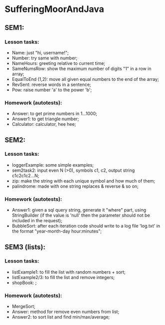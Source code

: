 # SufferingMoorAndJava

## SEM1:
### Lesson tasks:
* Name: just "hi, username!"; 
* Number: try same with number;
* NameHours: greeting relative to current time;
* SameNumsRow: show the maximum number of digits "1" in a row in array;
* EqualToEnd (1,2): move all given equal numbers to the end of the array;
* RevSent: reverse words in a sentence;
* Pow: raise number 'a' to the power 'b';
### Homework (autotests):
* Answer: to get prime numbers in 1...1000; 
* Answer1: to get triangle number;
* Calculator: calculator, hee hee;


## SEM2:
### Lesson tasks: 
* loggerExample: some simple examples;
* sem2task2: input even N (>0), symbols c1, c2, output string c1c2c1c2...N;
* zip: make the string with each unique symbol and how much of them;
* palindrome: made with one string replaces & reverse & so on;
### Homework (autotests):
* Answer1: given a sql query string, generate it "where" part, using StringBuilder
  (if the value is 'null' then the parameter should not be included in the request);
* BubbleSort: after each iteration code should write to a log file 'log.txt' in the format "year-month-day hour:minutes";


## SEM3 (lists):
### Lesson tasks:
* listExample1: to fill the list with random numbers + sort;
* listExample2/3: to fill the list and remove integers;
* shopBook: ;
### Homework (autotests):
* MergeSort;
* Answer: method for remove even numbers from list;
* Answer2: to sort list and find min/max/average;
